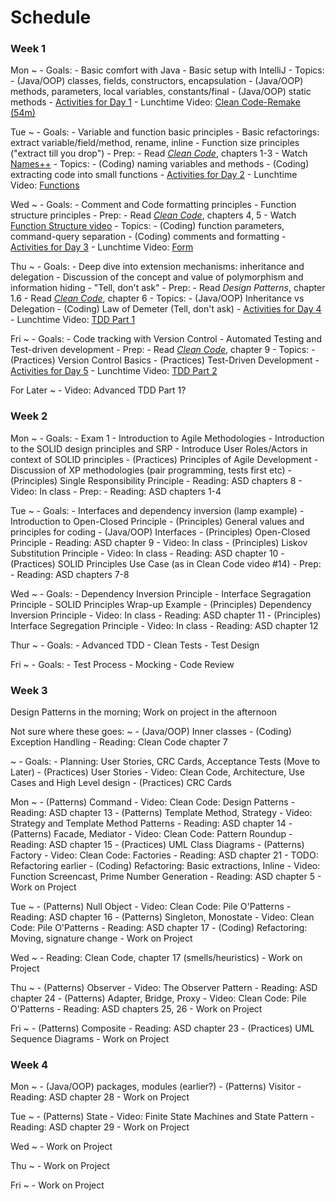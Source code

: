 # Schedule

### Week 1

Mon
  ~ - Goals:
        - Basic comfort with Java
        - Basic setup with IntelliJ
    - Topics:
    	- (Java/OOP) classes, fields, constructors, encapsulation
    	- (Java/OOP) methods, parameters, local variables, constants/final
    	- (Java/OOP) static methods
	- [Activities for Day 1](lessonPlans/lessonPlanDay1.md)
    - Lunchtime Video: [Clean Code-Remake (54m)](videos/01-clean_code.md)

Tue
  ~ - Goals:
        - Variable and function basic principles
        - Basic refactorings: extract variable/field/method, rename, inline
        - Function size principles ("extract till you drop")
	- Prep:
        - Read [*Clean Code*](https://learning.oreilly.com/library/view/clean-code/9780136083238/), chapters 1-3
		- Watch [Names++](videos/02-names.md)
	- Topics:
    	- (Coding) naming variables and methods
    	- (Coding) extracting code into small functions
    - [Activities for Day 2](lessonPlans/lessonPlanDay2.md)
    - Lunchtime Video: [Functions](videos/03-function_size.md)

Wed
  ~ - Goals:
        - Comment and Code formatting principles
        - Function structure principles
	- Prep:
        - Read [*Clean Code*](https://learning.oreilly.com/library/view/clean-code/9780136083238/), chapters 4, 5
        - Watch [Function Structure video](videos/05-function_structure.md)
	- Topics:
    	- (Coding) function parameters, command-query separation
    	- (Coding) comments and formatting
    - [Activities for Day 3](lessonPlans/lessonPlanDay3.md)
    - Lunchtime Video: [Form](videos/06-form.md)

Thu
  ~ - Goals:
        - Deep dive into extension mechanisms: inheritance and delegation
        - Discussion of the concept and value of polymorphism and information hiding
        - "Tell, don't ask"
	- Prep:
        - Read *Design Patterns*, chapter 1.6
        - Read [*Clean Code*](https://learning.oreilly.com/library/view/clean-code/9780136083238/), chapter 6
	- Topics:
    	- (Java/OOP) Inheritance vs Delegation
	    - (Coding) Law of Demeter (Tell, don't ask)
    - [Activities for Day 4](lessonPlans/lessonPlanDay4.md)
    - Lunchtime Video: [TDD Part 1](07-tdd_part1.md)

Fri
  ~ - Goals:
        - Code tracking with Version Control
        - Automated Testing and Test-driven development
	- Prep:
        - Read [*Clean Code*](https://learning.oreilly.com/library/view/clean-code/9780136083238/), chapter 9
	- Topics:
    	- (Practices) Version Control Basics
	    - (Practices) Test-Driven Development
    - [Activities for Day 5](lessonPlans/lessonPlanDay5.md)
    - Lunchtime Video: [TDD Part 2](07-tdd_part2.md)

For Later
  ~ - Video: Advanced TDD Part 1?

### Week 2

Mon
  ~ - Goals:
		- Exam 1
        - Introduction to Agile Methodologies
        - Introduction to the SOLID design principles and SRP
		- Introduce User Roles/Actors in context of SOLID principles
    - (Practices) Principles of Agile Development
        - Discussion of XP methodologies (pair programming, tests first etc)
    - (Principles) Single Responsibility Principle
        - Reading: ASD chapters 8
        - Video: In class
	- Prep:
        - Reading: ASD chapters 1-4

Tue
  ~ - Goals:
        - Interfaces and dependency inversion (lamp example)
		- Introduction to Open-Closed Principle
    - (Principles) General values and principles for coding
    - (Java/OOP) Interfaces
    - (Principles) Open-Closed Principle
        - Reading: ASD chapter 9
        - Video: In class
    - (Principles) Liskov Substitution Principle
        - Video: In class
        - Reading: ASD chapter 10
    - (Practices) SOLID Principles Use Case (as in Clean Code video #14)
	- Prep:
        - Reading: ASD chapters 7-8

Wed
  ~ - Goals:
		- Dependency Inversion Principle
		- Interface Segragation Principle
		- SOLID Principles Wrap-up Example
    - (Principles) Dependency Inversion Principle
        - Video: In class
        - Reading: ASD chapter 11
    - (Principles) Interface Segregation Principle
        - Video: In class
        - Reading: ASD chapter 12

Thur
  ~ - Goals:
		- Advanced TDD
	    - Clean Tests
		- Test Design

Fri
  ~ - Goals:
		- Test Process
	    - Mocking
		- Code Review

### Week 3

Design Patterns in the morning; Work on project in the afternoon

Not sure where these goes:
  ~ - (Java/OOP) Inner classes
    - (Coding) Exception Handling
        - Reading: Clean Code chapter 7

  ~ - Goals:
        - Planning: User Stories, CRC Cards, Acceptance Tests (Move to Later)
    - (Practices) User Stories
        - Video: Clean Code, Architecture, Use Cases and High Level design
    - (Practices) CRC Cards


Mon
  ~ - (Patterns) Command
        - Video: Clean Code: Design Patterns
        - Reading: ASD chapter 13
    - (Patterns) Template Method, Strategy
        - Video: Strategy and Template Method Patterns
        - Reading: ASD chapter 14
    - (Patterns) Facade, Mediator
        - Video: Clean Code: Pattern Roundup
        - Reading: ASD chapter 15
    - (Practices) UML Class Diagrams
    - (Patterns) Factory
        - Video: Clean Code: Factories
        - Reading: ASD chapter 21
    - TODO: Refactoring earlier
    - (Coding) Refactoring: Basic extractions, Inline
        - Video: Function Screencast, Prime Number Generation
        - Reading: ASD chapter 5
    - Work on Project

Tue
  ~ - (Patterns) Null Object
        - Video: Clean Code: Pile O'Patterns
        - Reading: ASD chapter 16
    - (Patterns) Singleton, Monostate
        - Video: Clean Code: Pile O'Patterns
        - Reading: ASD chapter 17
    - (Coding) Refactoring: Moving, signature change
    - Work on Project

Wed
  ~ - Reading: Clean Code, chapter 17 (smells/heuristics)
    - Work on Project

Thu
  ~ - (Patterns) Observer
        - Video: The Observer Pattern
        - Reading: ASD chapter 24
    - (Patterns) Adapter, Bridge, Proxy
        - Video: Clean Code: Pile O'Patterns
        - Reading: ASD chapters 25, 26
    - Work on Project

Fri
  ~ - (Patterns) Composite
        - Reading: ASD chapter 23
    - (Practices) UML Sequence Diagrams
    - Work on Project

### Week 4

Mon
  ~ - (Java/OOP) packages, modules (earlier?)
    - (Patterns) Visitor
        - Reading: ASD chapter 28
    - Work on Project

Tue
  ~ - (Patterns) State
        - Video: Finite State Machines and State Pattern
        - Reading: ASD chapter 29
    - Work on Project

Wed
  ~ - Work on Project

Thu
  ~ - Work on Project

Fri
  ~ - Work on Project
